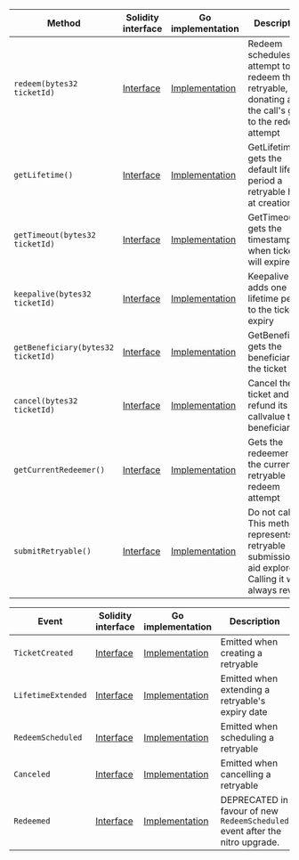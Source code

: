 <table>
  <thead>
    <tr>
      <th>Method</th>
      <th>Solidity interface</th>
      <th>Go implementation</th>
      <th>Description</th>
    </tr>
  </thead>
  <tbody>
    <tr>
      <td>
        <code>redeem(bytes32 ticketId)</code>
      </td>
      <td>
        <a
          href="https://github.com/OffchainLabs/nitro-contracts/blob/9a6bfad2363322099d399698751551ff044c7a72/src/precompiles/ArbRetryableTx.sol#L18"
          target="_blank"
        >
          Interface
        </a>
      </td>
      <td>
        <a
          href="https://github.com/OffchainLabs/nitro/blob/v2.3.0/precompiles/ArbRetryableTx.go#L49"
          target="_blank"
        >
          Implementation
        </a>
      </td>
      <td>
        Redeem schedules an attempt to redeem the retryable, donating all of the call's gas to the
        redeem attempt
      </td>
    </tr>
    <tr>
      <td>
        <code>getLifetime()</code>
      </td>
      <td>
        <a
          href="https://github.com/OffchainLabs/nitro-contracts/blob/9a6bfad2363322099d399698751551ff044c7a72/src/precompiles/ArbRetryableTx.sol#L24"
          target="_blank"
        >
          Interface
        </a>
      </td>
      <td>
        <a
          href="https://github.com/OffchainLabs/nitro/blob/v2.3.0/precompiles/ArbRetryableTx.go#L134"
          target="_blank"
        >
          Implementation
        </a>
      </td>
      <td>GetLifetime gets the default lifetime period a retryable has at creation</td>
    </tr>
    <tr>
      <td>
        <code>getTimeout(bytes32 ticketId)</code>
      </td>
      <td>
        <a
          href="https://github.com/OffchainLabs/nitro-contracts/blob/9a6bfad2363322099d399698751551ff044c7a72/src/precompiles/ArbRetryableTx.sol#L31"
          target="_blank"
        >
          Interface
        </a>
      </td>
      <td>
        <a
          href="https://github.com/OffchainLabs/nitro/blob/v2.3.0/precompiles/ArbRetryableTx.go#L139"
          target="_blank"
        >
          Implementation
        </a>
      </td>
      <td>GetTimeout gets the timestamp for when ticket will expire</td>
    </tr>
    <tr>
      <td>
        <code>keepalive(bytes32 ticketId)</code>
      </td>
      <td>
        <a
          href="https://github.com/OffchainLabs/nitro-contracts/blob/9a6bfad2363322099d399698751551ff044c7a72/src/precompiles/ArbRetryableTx.sol#L41"
          target="_blank"
        >
          Interface
        </a>
      </td>
      <td>
        <a
          href="https://github.com/OffchainLabs/nitro/blob/v2.3.0/precompiles/ArbRetryableTx.go#L156"
          target="_blank"
        >
          Implementation
        </a>
      </td>
      <td>Keepalive adds one lifetime period to the ticket's expiry</td>
    </tr>
    <tr>
      <td>
        <code>getBeneficiary(bytes32 ticketId)</code>
      </td>
      <td>
        <a
          href="https://github.com/OffchainLabs/nitro-contracts/blob/9a6bfad2363322099d399698751551ff044c7a72/src/precompiles/ArbRetryableTx.sol#L49"
          target="_blank"
        >
          Interface
        </a>
      </td>
      <td>
        <a
          href="https://github.com/OffchainLabs/nitro/blob/v2.3.0/precompiles/ArbRetryableTx.go#L184"
          target="_blank"
        >
          Implementation
        </a>
      </td>
      <td>GetBeneficiary gets the beneficiary of the ticket</td>
    </tr>
    <tr>
      <td>
        <code>cancel(bytes32 ticketId)</code>
      </td>
      <td>
        <a
          href="https://github.com/OffchainLabs/nitro-contracts/blob/9a6bfad2363322099d399698751551ff044c7a72/src/precompiles/ArbRetryableTx.sol#L56"
          target="_blank"
        >
          Interface
        </a>
      </td>
      <td>
        <a
          href="https://github.com/OffchainLabs/nitro/blob/v2.3.0/precompiles/ArbRetryableTx.go#L197"
          target="_blank"
        >
          Implementation
        </a>
      </td>
      <td>Cancel the ticket and refund its callvalue to its beneficiary</td>
    </tr>
    <tr>
      <td>
        <code>getCurrentRedeemer()</code>
      </td>
      <td>
        <a
          href="https://github.com/OffchainLabs/nitro-contracts/blob/9a6bfad2363322099d399698751551ff044c7a72/src/precompiles/ArbRetryableTx.sol#L63"
          target="_blank"
        >
          Interface
        </a>
      </td>
      <td>
        <a
          href="https://github.com/OffchainLabs/nitro/blob/v2.3.0/precompiles/ArbRetryableTx.go#L225"
          target="_blank"
        >
          Implementation
        </a>
      </td>
      <td>Gets the redeemer of the current retryable redeem attempt</td>
    </tr>
    <tr>
      <td>
        <code>submitRetryable()</code>
      </td>
      <td>
        <a
          href="https://github.com/OffchainLabs/nitro-contracts/blob/9a6bfad2363322099d399698751551ff044c7a72/src/precompiles/ArbRetryableTx.sol#L69"
          target="_blank"
        >
          Interface
        </a>
      </td>
      <td>
        <a
          href="https://github.com/OffchainLabs/nitro/blob/v2.3.0/precompiles/ArbRetryableTx.go#L232"
          target="_blank"
        >
          Implementation
        </a>
      </td>
      <td>
        Do not call. This method represents a retryable submission to aid explorers. Calling it will
        always revert.
      </td>
    </tr>
  </tbody>
</table>
<table>
  <thead>
    <tr>
      <th>Event</th>
      <th>Solidity interface</th>
      <th>Go implementation</th>
      <th>Description</th>
    </tr>
  </thead>
  <tbody>
    <tr>
      <td>
        <code>TicketCreated</code>
      </td>
      <td>
        <a
          href="https://github.com/OffchainLabs/nitro-contracts/blob/9a6bfad2363322099d399698751551ff044c7a72/src/precompiles/ArbRetryableTx.sol#L83"
          target="_blank"
        >
          Interface
        </a>
      </td>
      <td>
        <a
          href="https://github.com/OffchainLabs/nitro/blob/v2.3.0/precompiles/ArbRetryableTx.go#L0"
          target="_blank"
        >
          Implementation
        </a>
      </td>
      <td>Emitted when creating a retryable</td>
    </tr>
    <tr>
      <td>
        <code>LifetimeExtended</code>
      </td>
      <td>
        <a
          href="https://github.com/OffchainLabs/nitro-contracts/blob/9a6bfad2363322099d399698751551ff044c7a72/src/precompiles/ArbRetryableTx.sol#L84"
          target="_blank"
        >
          Interface
        </a>
      </td>
      <td>
        <a
          href="https://github.com/OffchainLabs/nitro/blob/v2.3.0/precompiles/ArbRetryableTx.go#L179"
          target="_blank"
        >
          Implementation
        </a>
      </td>
      <td>Emitted when extending a retryable's expiry date</td>
    </tr>
    <tr>
      <td>
        <code>RedeemScheduled</code>
      </td>
      <td>
        <a
          href="https://github.com/OffchainLabs/nitro-contracts/blob/9a6bfad2363322099d399698751551ff044c7a72/src/precompiles/ArbRetryableTx.sol#L85"
          target="_blank"
        >
          Interface
        </a>
      </td>
      <td>
        <a
          href="https://github.com/OffchainLabs/nitro/blob/v2.3.0/precompiles/ArbRetryableTx.go#L116"
          target="_blank"
        >
          Implementation
        </a>
      </td>
      <td>Emitted when scheduling a retryable</td>
    </tr>
    <tr>
      <td>
        <code>Canceled</code>
      </td>
      <td>
        <a
          href="https://github.com/OffchainLabs/nitro-contracts/blob/9a6bfad2363322099d399698751551ff044c7a72/src/precompiles/ArbRetryableTx.sol#L94"
          target="_blank"
        >
          Interface
        </a>
      </td>
      <td>
        <a
          href="https://github.com/OffchainLabs/nitro/blob/v2.3.0/precompiles/ArbRetryableTx.go#L222"
          target="_blank"
        >
          Implementation
        </a>
      </td>
      <td>Emitted when cancelling a retryable</td>
    </tr>
    <tr>
      <td>
        <code>Redeemed</code>
      </td>
      <td>
        <a
          href="https://github.com/OffchainLabs/nitro-contracts/blob/9a6bfad2363322099d399698751551ff044c7a72/src/precompiles/ArbRetryableTx.sol#L97"
          target="_blank"
        >
          Interface
        </a>
      </td>
      <td>
        <a
          href="https://github.com/OffchainLabs/nitro/blob/v2.3.0/precompiles/ArbRetryableTx.go#L0"
          target="_blank"
        >
          Implementation
        </a>
      </td>
      <td>
        DEPRECATED in favour of new <code>RedeemScheduled</code> event after the nitro upgrade.
      </td>
    </tr>
  </tbody>
</table>
